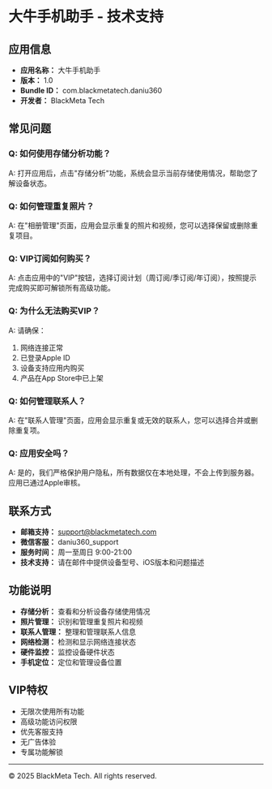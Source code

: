 # 大牛手机助手 - 技术支持

## 应用信息
- **应用名称：** 大牛手机助手
- **版本：** 1.0
- **Bundle ID：** com.blackmetatech.daniu360
- **开发者：** BlackMeta Tech

## 常见问题

### Q: 如何使用存储分析功能？
A: 打开应用后，点击"存储分析"功能，系统会显示当前存储使用情况，帮助您了解设备状态。

### Q: 如何管理重复照片？
A: 在"相册管理"页面，应用会显示重复的照片和视频，您可以选择保留或删除重复项目。

### Q: VIP订阅如何购买？
A: 点击应用中的"VIP"按钮，选择订阅计划（周订阅/季订阅/年订阅），按照提示完成购买即可解锁所有高级功能。

### Q: 为什么无法购买VIP？
A: 请确保：
1. 网络连接正常
2. 已登录Apple ID
3. 设备支持应用内购买
4. 产品在App Store中已上架

### Q: 如何管理联系人？
A: 在"联系人管理"页面，应用会显示重复或无效的联系人，您可以选择合并或删除重复项。

### Q: 应用安全吗？
A: 是的，我们严格保护用户隐私，所有数据仅在本地处理，不会上传到服务器。应用已通过Apple审核。

## 联系方式

- **邮箱支持：** support@blackmetatech.com
- **微信客服：** daniu360_support
- **服务时间：** 周一至周日 9:00-21:00
- **技术支持：** 请在邮件中提供设备型号、iOS版本和问题描述

## 功能说明

- **存储分析：** 查看和分析设备存储使用情况
- **照片管理：** 识别和管理重复照片和视频
- **联系人管理：** 整理和管理联系人信息
- **网络检测：** 检测和显示网络连接状态
- **硬件监控：** 监控设备硬件状态
- **手机定位：** 定位和管理设备位置

## VIP特权

- 无限次使用所有功能
- 高级功能访问权限
- 优先客服支持
- 无广告体验
- 专属功能解锁

---

© 2025 BlackMeta Tech. All rights reserved.

